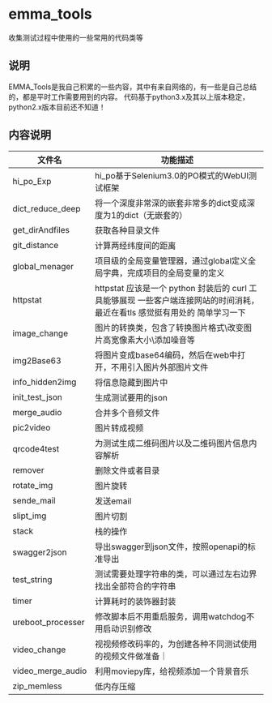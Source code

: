 # emma_tools

收集测试过程中使用的一些常用的代码类等
## 说明

EMMA_Tools是我自己积累的一些内容，其中有来自网络的，有一些是自己总结的，都是平时工作需要用到的内容。
代码基于python3.x及其以上版本稳定，python2.x版本目前还不知道！
## 内容说明


|  文件名   | 功能描述  |
|  ----  | ----  |
|hi_po_Exp  | hi_po基于Selenium3.0的PO模式的WebUI测试框架 |
|dict_reduce_deep  | 将一个深度非常深的嵌套非常多的dict变成深度为1的dict（无嵌套的） |
|get_dirAndfiles|获取各种目录文件|
|git_distance|计算两经纬度间的距离|
|global_menager|项目级的全局变量管理器，通过global定义全局字典，完成项目的全局变量的定义|
|httpstat|httpstat 应该是一个 python 封装后的 curl 工具能够展现 一些客户端连接网站的时间消耗，最近在看tls 感觉挺有用处的 简单学习一下|
|image_change|图片的转换类，包含了转换图片格式\改变图片高宽像素大小\添加噪音等|
|img2Base63|将图片变成base64编码，然后在web中打开，不用引入图片外部图片文件|
|info_hidden2img|将信息隐藏到图片中|
|init_test_json|生成测试要用的json|
|merge_audio|合并多个音频文件|
|pic2video|图片转成视频|
|qrcode4test|为测试生成二维码图片以及二维码图片信息内容解析|
|remover|删除文件或者目录|
|rotate_img|图片旋转|
|sende_mail|发送email|
|slipt_img|图片切割|
|stack|栈的操作|
|swagger2json|导出swagger到json文件，按照openapi的标准导出|
|test_string|测试需要处理字符串的类，可以通过左右边界找出全部符合的字符串|
|timer|计算耗时的装饰器封装|
|ureboot_processer|修改脚本后不用重启服务，调用watchdog不用启动识别修改|
|video_change|视视频修改码率的，为创建各种不同测试使用的视频文件做准备｜
|video_merge_audio| 利用moviepy库，给视频添加一个背景音乐|
|zip_memless|低内存压缩|